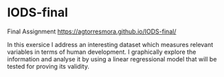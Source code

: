 # IODS-final
Final Assignment
https://agtorresmora.github.io/IODS-final/

In this exersice I address an interesting dataset which measures relevant variables in terms of human development. I graphically explore the information and analyse it by using a linear regressional model that will be tested for proving its validity.
